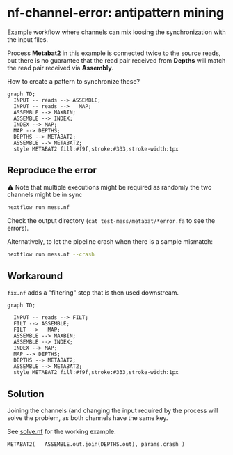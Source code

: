 # nf-channel-error: antipattern mining

Example workflow where channels can mix loosing the synchronization with the input files.

Process **Metabat2** in this example is connected twice to the source reads, but there is no guarantee that the read pair received from **Depths** will match the read pair received via **Assembly**.

How to create a pattern to synchronize these?


```mermaid
graph TD;
  INPUT -- reads --> ASSEMBLE;
  INPUT -- reads -->   MAP;
  ASSEMBLE --> MAXBIN;
  ASSEMBLE --> INDEX;
  INDEX --> MAP;
  MAP --> DEPTHS;
  DEPTHS --> METABAT2;
  ASSEMBLE --> METABAT2;
  style METABAT2 fill:#f9f,stroke:#333,stroke-width:1px
```

## Reproduce the error

:warning: Note that multiple executions might be required as randomly the two channels might be in sync

```bash
nextflow run mess.nf
```

Check the output directory (`cat test-mess/metabat/*error.fa` to see the errors).


Alternatively, to let the pipeline crash when there is a sample mismatch:

```bash
nextflow run mess.nf --crash
```

## Workaround

`fix.nf` adds a "filtering" step that is then used downstream.


```mermaid
graph TD;

  INPUT -- reads --> FILT;
  FILT --> ASSEMBLE;
  FILT -->   MAP;
  ASSEMBLE --> MAXBIN;
  ASSEMBLE --> INDEX;
  INDEX --> MAP;
  MAP --> DEPTHS;
  DEPTHS --> METABAT2;
  ASSEMBLE --> METABAT2;
  style METABAT2 fill:#f9f,stroke:#333,stroke-width:1px
```


## Solution

Joining the channels (and changing the input required by the process will solve the problem, as both channels have the same key.

See [solve.nf](solve.nf) for the working example.

```nextflow
METABAT2(   ASSEMBLE.out.join(DEPTHS.out), params.crash )
```
